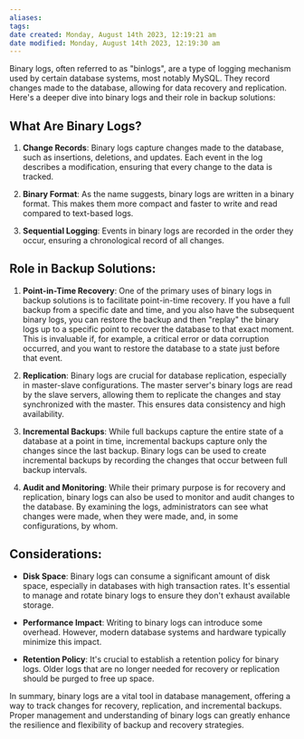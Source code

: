 ```yaml
---
aliases: 
tags: 
date created: Monday, August 14th 2023, 12:19:21 am
date modified: Monday, August 14th 2023, 12:19:30 am
---
```

Binary logs, often referred to as "binlogs", are a type of logging mechanism used by certain database systems, most notably MySQL. They record changes made to the database, allowing for data recovery and replication. Here's a deeper dive into binary logs and their role in backup solutions:

## What Are Binary Logs?

1. **Change Records**: Binary logs capture changes made to the database, such as insertions, deletions, and updates. Each event in the log describes a modification, ensuring that every change to the data is tracked.

2. **Binary Format**: As the name suggests, binary logs are written in a binary format. This makes them more compact and faster to write and read compared to text-based logs.

3. **Sequential Logging**: Events in binary logs are recorded in the order they occur, ensuring a chronological record of all changes.

## Role in Backup Solutions:

1. **Point-in-Time Recovery**: One of the primary uses of binary logs in backup solutions is to facilitate point-in-time recovery. If you have a full backup from a specific date and time, and you also have the subsequent binary logs, you can restore the backup and then "replay" the binary logs up to a specific point to recover the database to that exact moment. This is invaluable if, for example, a critical error or data corruption occurred, and you want to restore the database to a state just before that event.

2. **Replication**: Binary logs are crucial for database replication, especially in master-slave configurations. The master server's binary logs are read by the slave servers, allowing them to replicate the changes and stay synchronized with the master. This ensures data consistency and high availability.

3. **Incremental Backups**: While full backups capture the entire state of a database at a point in time, incremental backups capture only the changes since the last backup. Binary logs can be used to create incremental backups by recording the changes that occur between full backup intervals.

4. **Audit and Monitoring**: While their primary purpose is for recovery and replication, binary logs can also be used to monitor and audit changes to the database. By examining the logs, administrators can see what changes were made, when they were made, and, in some configurations, by whom.

## Considerations:

- **Disk Space**: Binary logs can consume a significant amount of disk space, especially in databases with high transaction rates. It's essential to manage and rotate binary logs to ensure they don't exhaust available storage.

- **Performance Impact**: Writing to binary logs can introduce some overhead. However, modern database systems and hardware typically minimize this impact.

- **Retention Policy**: It's crucial to establish a retention policy for binary logs. Older logs that are no longer needed for recovery or replication should be purged to free up space.

In summary, binary logs are a vital tool in database management, offering a way to track changes for recovery, replication, and incremental backups. Proper management and understanding of binary logs can greatly enhance the resilience and flexibility of backup and recovery strategies.